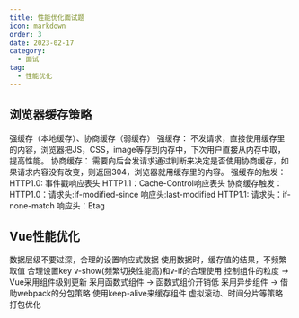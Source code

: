 ```yaml
---
title: 性能优化面试题
icon: markdown
order: 3
date: 2023-02-17
category:
  - 面试
tag:
  - 性能优化
---
```


<!-- more -->

## 浏览器缓存策略

强缓存（本地缓存）、协商缓存（弱缓存）
强缓存： 不发请求，直接使用缓存里的内容，浏览器把JS，CSS，image等存到内存中，下次用户直接从内存中取，提高性能。
协商缓存： 需要向后台发请求通过判断来决定是否使用协商缓存，如果请求内容没有改变，则返回304，浏览器就用缓存里的内容。
强缓存的触发：
    HTTP1.0: 事件戳响应表头
    HTTP1.1：Cache-Control响应表头
协商缓存触发：
    HTTP1.0：请求头:if-modified-since 响应头:last-modified
    HTTP1.1: 请求头：if-none-match 响应头：Etag

## Vue性能优化

数据层级不要过深，合理的设置响应式数据
使用数据时，缓存值的结果，不频繁取值
合理设置key
v-show(频繁切换性能高)和v-if的合理使用
控制组件的粒度 -> Vue采用组件级别更新
采用函数式组件 -> 函数式组价开销低
采用异步组件 -> 借助webpack的分包策略
使用keep-alive来缓存组件
虚拟滚动、时间分片等策略
打包优化
